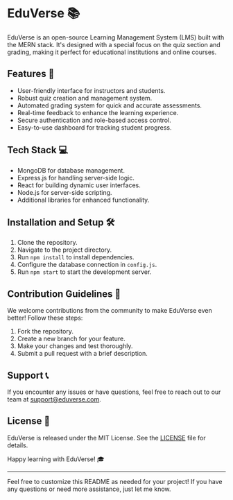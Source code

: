 # EduVerse 📚

EduVerse is an open-source Learning Management System (LMS) built with the MERN stack. It's designed with a special focus on the quiz section and grading, making it perfect for educational institutions and online courses.

## Features 🚀

- User-friendly interface for instructors and students.
- Robust quiz creation and management system.
- Automated grading system for quick and accurate assessments.
- Real-time feedback to enhance the learning experience.
- Secure authentication and role-based access control.
- Easy-to-use dashboard for tracking student progress.

## Tech Stack 💻

- MongoDB for database management.
- Express.js for handling server-side logic.
- React for building dynamic user interfaces.
- Node.js for server-side scripting.
- Additional libraries for enhanced functionality.

## Installation and Setup 🛠️

1. Clone the repository.
2. Navigate to the project directory.
3. Run `npm install` to install dependencies.
4. Configure the database connection in `config.js`.
5. Run `npm start` to start the development server.

## Contribution Guidelines 🤝

We welcome contributions from the community to make EduVerse even better! Follow these steps:

1. Fork the repository.
2. Create a new branch for your feature.
3. Make your changes and test thoroughly.
4. Submit a pull request with a brief description.

## Support 📞

If you encounter any issues or have questions, feel free to reach out to our team at support@eduverse.com.

## License 📜

EduVerse is released under the MIT License. See the [LICENSE](LICENSE) file for details.

Happy learning with EduVerse! 🎓

-----

Feel free to customize this README as needed for your project! If you have any questions or need more assistance, just let me know.
